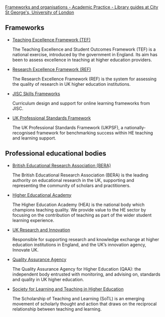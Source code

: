 [Frameworks and organisations - Academic Practice - Library guides at City St George's, University of London](https://libguides.city.ac.uk/academicpractice/frameworks)
## Frameworks

- [Teaching Excellence Framework (TEF)](https://www.officeforstudents.org.uk/for-providers/quality-and-standards/about-the-tef/)
    
    The Teaching Excellence and Student Outcomes Framework (TEF) is a national exercise, introduced by the government in England. Its aim has been to assess excellence in teaching at higher education providers.
    
- [Research Excellence Framework (REF)](http://www.ref.ac.uk/)
    
    The Research Excellence Framework (REF) is the system for assessing the quality of research in UK higher education institutions.
    
- [JISC Skills Frameworks](https://www.jisc.ac.uk/guides/curriculum-design-and-support-for-online-learning/skills-frameworks)
    
    Curriculum design and support for online learning frameworks from JISC.
    
- [UK Professional Standards Framework](https://www.heacademy.ac.uk/ukpsf)
    
    The UK Professional Standards Framework (UKPSF), a nationally-recognised framework for benchmarking success within HE teaching and learning support.
    

## Professional educational bodies

- [British Educational Research Association (BERA)](https://www.bera.ac.uk/)
    
    The British Educational Research Association (BERA) is the leading authority on educational research in the UK, supporting and representing the community of scholars and practitioners.
    
- [Higher Educational Academy](https://www.heacademy.ac.uk/)
    
    The Higher Education Academy (HEA) is the national body which champions teaching quality. We provide value to the HE sector by focusing on the contribution of teaching as part of the wider student learning experience.
    
- [UK Research and Innovation](https://www.ukri.org/)
    
    Responsible for supporting research and knowledge exchange at higher education institutions in England, and the UK’s innovation agency, Innovate UK.
    
- [Quality Assurance Agency](http://www.qaa.ac.uk/en)
    
    The Quality Assurance Agency for Higher Education (QAA)​​: the independent body entrusted with monitoring, and advising on, standards and quality in UK higher education.​
    
- [Society for Learning and Teaching in Higher Education](https://www.stlhe.ca/#:~:text=The%20Society%20for%20Teaching%20and%20Learning%20in%20Higher%20Education%20strives,approaches%20to%20teaching%20and%20learning.)
    
    The Scholarship of Teaching and Learning (SoTL) is an emerging movement of scholarly thought and action that draws on the reciprocal relationship between teaching and learning.